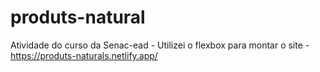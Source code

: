 # produts-natural
Atividade do curso da Senac-ead - 
Utilizei o flexbox para montar o site - 
https://produts-naturals.netlify.app/

